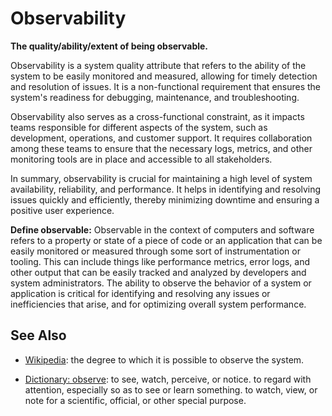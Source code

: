 # Observability

**The quality/ability/extent of being observable.**

<span data-chatgpt-prompt="explain observability (system quality attribute, non-functional requirement, cross-functional constraint )">

Observability is a system quality attribute that refers to the ability of the system to be easily monitored and measured, allowing for timely detection and resolution of issues. It is a non-functional requirement that ensures the system's readiness for debugging, maintenance, and troubleshooting.

Observability also serves as a cross-functional constraint, as it impacts teams responsible for different aspects of the system, such as development, operations, and customer support. It requires collaboration among these teams to ensure that the necessary logs, metrics, and other monitoring tools are in place and accessible to all stakeholders.

In summary, observability is crucial for maintaining a high level of system availability, reliability, and performance. It helps in identifying and resolving issues quickly and efficiently, thereby minimizing downtime and ensuring a positive user experience.

</span>

**Define observable:** <span data-chatgpt-prompt="define observable (computers and software)">Observable in the context of computers and software refers to a property or state of a piece of code or an application that can be easily monitored or measured through some sort of instrumentation or tooling. This can include things like performance metrics, error logs, and other output that can be easily tracked and analyzed by developers and system administrators. The ability to observe the behavior of a system or application is critical for identifying and resolving any issues or inefficiencies that arise, and for optimizing overall system performance.</span>

## See Also

* [Wikipedia](TODO): the degree to which it is possible to observe the system.

* [Dictionary: observe](https://www.dictionary.com/browse/observe): to see, watch, perceive, or notice. to regard with attention, especially so as to see or learn something. to watch, view, or note for a scientific, official, or other special purpose.
